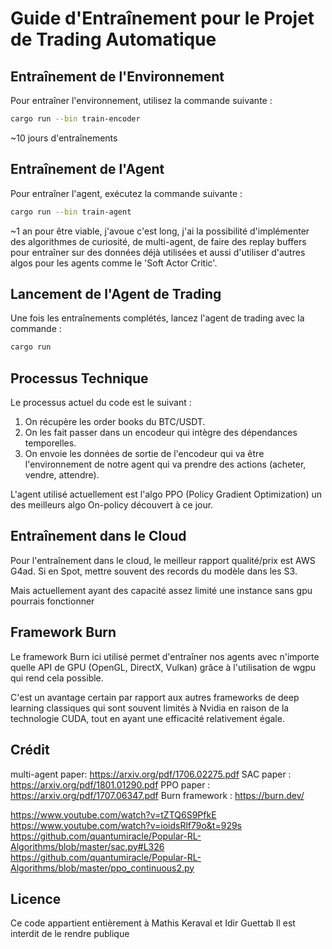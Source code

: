 # Guide d'Entraînement pour le Projet de Trading Automatique

## Entraînement de l'Environnement
Pour entraîner l'environnement, utilisez la commande suivante :
```bash 
cargo run --bin train-encoder
```
~10 jours d'entraînements

## Entraînement de l'Agent
Pour entraîner l'agent, exécutez la commande suivante :
```bash 
cargo run --bin train-agent
```
~1 an pour être viable, j'avoue c'est long, j'ai la possibilité d'implémenter des algorithmes de curiosité, de multi-agent, de faire des replay buffers pour entraîner sur des données déjà utilisées et aussi d'utiliser d'autres algos pour les agents comme le 'Soft Actor Critic'.

## Lancement de l'Agent de Trading
Une fois les entraînements complétés, lancez l'agent de trading avec la commande :
```bash 
cargo run
```
## Processus Technique
Le processus actuel du code est le suivant :
1. On récupère les order books du BTC/USDT.
2. On les fait passer dans un encodeur qui intègre des dépendances temporelles.
3. On envoie les données de sortie de l'encodeur qui va être l'environnement de notre agent qui va prendre des actions (acheter, vendre, attendre).

L'agent utilisé actuellement est l'algo PPO (Policy Gradient Optimization) un des meilleurs algo On-policy découvert à ce jour.

## Entraînement dans le Cloud
Pour l'entraînement dans le cloud, le meilleur rapport qualité/prix est AWS G4ad. Si en Spot, mettre souvent des records du modèle dans les S3.

Mais actuellement ayant des capacité assez limité une instance sans gpu pourrais fonctionner

## Framework Burn
Le framework Burn ici utilisé permet d'entraîner nos agents avec n'importe quelle API de GPU (OpenGL, DirectX, Vulkan) grâce à l'utilisation de wgpu qui rend cela possible.

C'est un avantage certain par rapport aux autres frameworks de deep learning classiques qui sont souvent limités à Nvidia en raison de la technologie CUDA, tout en ayant une efficacité relativement égale.


## Crédit
multi-agent paper: https://arxiv.org/pdf/1706.02275.pdf
SAC paper : https://arxiv.org/pdf/1801.01290.pdf
PPO paper : https://arxiv.org/pdf/1707.06347.pdf
Burn framework : https://burn.dev/


https://www.youtube.com/watch?v=tZTQ6S9PfkE
https://www.youtube.com/watch?v=ioidsRlf79o&t=929s
https://github.com/quantumiracle/Popular-RL-Algorithms/blob/master/sac.py#L326
https://github.com/quantumiracle/Popular-RL-Algorithms/blob/master/ppo_continuous2.py

## Licence
Ce code appartient entièrement à Mathis Keraval et Idir Guettab
Il est interdit de le rendre publique